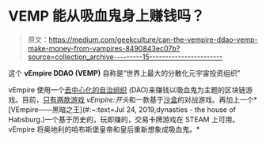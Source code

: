 # VEMP 能从吸血鬼身上赚钱吗？

> 原文：<https://medium.com/geekculture/can-the-vempire-ddao-vemp-make-money-from-vampires-8490843ec07b?source=collection_archive---------15----------------------->

这个 **vEmpire DDAO (VEMP)** 自称是“世界上最大的分散化元宇宙投资组织”

vEmpire 使用一个[去中心化的自治组织](https://v-empire.io/) (DAO)来赚钱以吸血鬼为主题的区块链游戏。目前，[只有两款游戏](https://v-empire.io/games/) *vEmpire:开头*和一款基于[沙盒](https://www.sandbox.game/en/)的对战游戏。再加上一个*[VEmpire——黑暗之王](#:~:text=Jul 24, 2019,dynasties - the house of Habsburg.)一个基于历史的，玩即赚的，交易卡牌游戏在 STEAM 上可用。vEmpire 将奥地利的哈布斯堡皇帝和皇后重新想象成吸血鬼。*